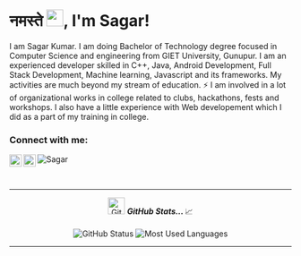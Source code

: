 


# <h1 style="text-align: left"> नमस्ते  <img src="https://raw.githubusercontent.com/MartinHeinz/MartinHeinz/master/wave.gif" width="30px">, I'm Sagar!</h1>


 I am Sagar Kumar. I am doing Bachelor of Technology degree focused in Computer Science and engineering from GIET University, Gunupur. I am an experienced developer skilled in C++, Java, Android Development, Full Stack Development, Machine learning, Javascript and its frameworks. My activities are much beyond my stream of education. ⚡ I am involved in a lot of organizational works in college related to clubs, hackathons, fests and workshops. I also have a little experience with Web developement which I did as a part of my training in college.






 

### Connect with me:
[<img align="left" alt="Sagar | LinkedIn" width="22px" src="https://cdn.jsdelivr.net/npm/simple-icons@v3/icons/linkedin.svg" />][linkedin]
[<img align="left" alt="Sagar | gmail" width="22px" src="https://cdn.jsdelivr.net/npm/simple-icons@v3/icons/gmail.svg" />][gmail]
<img align="left" alt="Sagar" src="https://img.shields.io/github/followers/codingsagar1?style=social" />
<br />


<br />


    
<a href="https://github.com/codingsagar1">
  
</a>    


---
<p align="center">
<img src="https://media.giphy.com/media/VgCDAzcKvsR6OM0uWg/giphy.gif" width="30px" alt="GitHub-Status"/>&nbsp;<i><b>GitHub Stats... </b></i>📈<br><br>
<img src="https://github-readme-stats.vercel.app/api?username=codingsagar1&count_private=true&show_icons=true&theme=radical" alt="GitHub Status"/>
<img src = "https://github-readme-stats.vercel.app/api/top-langs/?username=codingsagar1&show_icons=true&layout=compact&theme=radical" alt="Most Used Languages">
</p>

---




[linkedin]: https://www.linkedin.com/in/sagar-kumar-a1108b198/
[gmail]:sagar19003@gmail.com
